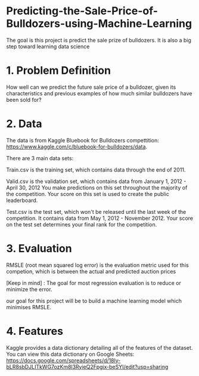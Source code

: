 # Predicting-the-Sale-Price-of-Bulldozers-using-Machine-Learning
The goal is this project is predict the sale prize of bulldozers. It is also a big step toward learning data science

# 1. Problem Definition
How well can we predict the future sale price of a bulldozer, given its characteristics and previous examples of how much similar bulldozers have been sold for?

# 2. Data
The data is from Kaggle Bluebook for Bulldozers compettition: https://www.kaggle.com/c/bluebook-for-bulldozers/data.

There are 3 main data sets:

Train.csv is the training set, which contains data through the end of 2011.

Valid.csv is the validation set, which contains data from January 1, 2012 - April 30, 2012 You make predictions on this set throughout the majority of the competition. Your score on this set is used to create the public leaderboard.

Test.csv is the test set, which won't be released until the last week of the competition. It contains data from May 1, 2012 - November 2012. Your score on the test set determines your final rank for the competition.

# 3. Evaluation
RMSLE (root mean squared log error) is the evaluation metric used for this competion, which is between the actual and predicted auction prices

[Keep in mind] : The goal for most regression evaluation is to reduce or minimize the error.

our goal for this project will be to build a machine learning model which minimises RMSLE.

# 4. Features
Kaggle provides a data dictionary detailing all of the features of the dataset. You can view this data dictionary on Google Sheets: https://docs.google.com/spreadsheets/d/18ly-bLR8sbDJLITkWG7ozKm8l3RyieQ2Fpgix-beSYI/edit?usp=sharing
